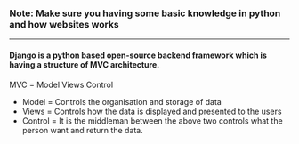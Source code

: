 ### Note: Make sure you having some basic knowledge in python and how websites works
----

#### Django is a python based open-source backend framework which is having a structure of MVC architecture.
MVC = Model Views Control
- Model   = Controls the organisation and storage of data
- Views   = Controls how the data is displayed and presented to the users
- Control = It is the middleman between the above two controls what the person want and return the data.
    
